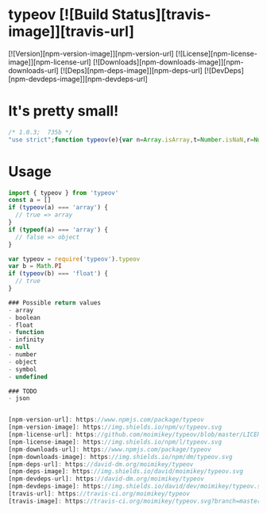# typeov [![Build Status][travis-image]][travis-url]
[![Version][npm-version-image]][npm-version-url] [![License][npm-license-image]][npm-license-url] [![Downloads][npm-downloads-image]][npm-downloads-url] [![Deps][npm-deps-image]][npm-deps-url] [![DevDeps][npm-devdeps-image]][npm-devdeps-url]

# It's pretty small!
```js
/* 1.0.3;  735b */
"use strict";function typeov(e){var n=Array.isArray,t=Number.isNaN,r=Number.isSafeInteger,o=Number.isFinite;switch("undefined"==typeof e?"undefined":_typeof(e)){case"string":return"string";case"object":return null===e?"null":n(e)?"array":"object";case"number":return t(e)?"nan":r(e)?"number":o(e)?"float":"infinity";case"undefined":return"undefined";case"function":return"function";case"boolean":return"boolean";case"symbol":return"symbol";default:return"unsure?"}}Object.defineProperty(exports,"__esModule",{value:!0});var _typeof="function"==typeof Symbol&&"symbol"==typeof Symbol.iterator?function(e){return typeof e}:function(e){return e&&"function"==typeof Symbol&&e.constructor===Symbol?"symbol":typeof e};exports.typeov=typeov;
```

# Usage
```js
import { typeov } from 'typeov'
const a = []
if (typeov(a) === 'array') {
  // true => array
}
if (typeof(a) === 'array') {
  // false => object
}
```

```js
var typeov = require('typeov').typeov
var b = Math.PI
if (typeov(b) === 'float') {
  // true
}

### Possible return values
- array
- boolean
- float
- function
- infinity
- null
- number
- object
- symbol
- undefined

### TODO
- json


[npm-version-url]: https://www.npmjs.com/package/typeov
[npm-version-image]: https://img.shields.io/npm/v/typeov.svg
[npm-license-url]: https://github.com/moimikey/typeov/blob/master/LICENSE
[npm-license-image]: https://img.shields.io/npm/l/typeov.svg
[npm-downloads-url]: https://www.npmjs.com/package/typeov
[npm-downloads-image]: https://img.shields.io/npm/dm/typeov.svg
[npm-deps-url]: https://david-dm.org/moimikey/typeov
[npm-deps-image]: https://img.shields.io/david/moimikey/typeov.svg
[npm-devdeps-url]: https://david-dm.org/moimikey/typeov
[npm-devdeps-image]: https://img.shields.io/david/dev/moimikey/typeov.svg
[travis-url]: https://travis-ci.org/moimikey/typeov
[travis-image]: https://travis-ci.org/moimikey/typeov.svg?branch=master
